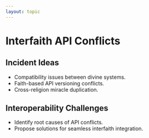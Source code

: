 ```yaml
---
layout: topic
---
```


# Interfaith API Conflicts

## Incident Ideas
- Compatibility issues between divine systems.
- Faith-based API versioning conflicts.
- Cross-religion miracle duplication.

## Interoperability Challenges
- Identify root causes of API conflicts.
- Propose solutions for seamless interfaith integration.
